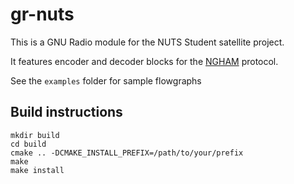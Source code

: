 # gr-nuts

This is a GNU Radio module for the NUTS Student satellite project.

It features encoder and decoder blocks for the [NGHAM](https://github.com/skagmo/ngham) protocol.

See the `examples` folder for sample flowgraphs

## Build instructions

    mkdir build
    cd build
    cmake .. -DCMAKE_INSTALL_PREFIX=/path/to/your/prefix
    make
    make install

